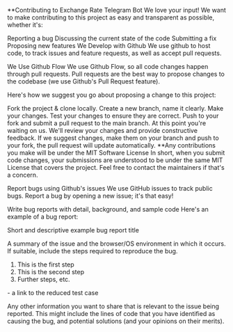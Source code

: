 **Contributing to Exchange Rate Telegram Bot
We love your input! We want to make contributing to this project as easy and transparent as possible, whether it's:

Reporting a bug
Discussing the current state of the code
Submitting a fix
Proposing new features
We Develop with Github
We use github to host code, to track issues and feature requests, as well as accept pull requests.

We Use Github Flow
We use Github Flow, so all code changes happen through pull requests. Pull requests are the best way to propose changes to the codebase (we use Github's Pull Request feature).

Here's how we suggest you go about proposing a change to this project:

Fork the project & clone locally. Create a new branch, name it clearly.
Make your changes.
Test your changes to ensure they are correct.
Push to your fork and submit a pull request to the main branch.
At this point you're waiting on us. We'll review your changes and provide constructive feedback. If we suggest changes, make them on your branch and push to your fork, the pull request will update automatically.
**Any contributions you make will be under the MIT Software License
In short, when you submit code changes, your submissions are understood to be under the same MIT License that covers the project. Feel free to contact the maintainers if that's a concern.

Report bugs using Github's issues
We use GitHub issues to track public bugs. Report a bug by opening a new issue; it's that easy!

Write bug reports with detail, background, and sample code
Here's an example of a bug report:

Short and descriptive example bug report title

A summary of the issue and the browser/OS environment in which it occurs. If suitable, include the steps required to reproduce the bug.

1. This is the first step
2. This is the second step
3. Further steps, etc.

<url> - a link to the reduced test case

Any other information you want to share that is relevant to the issue being reported. This might include the lines of code that you have identified as causing the bug, and potential solutions (and your opinions on their merits).
